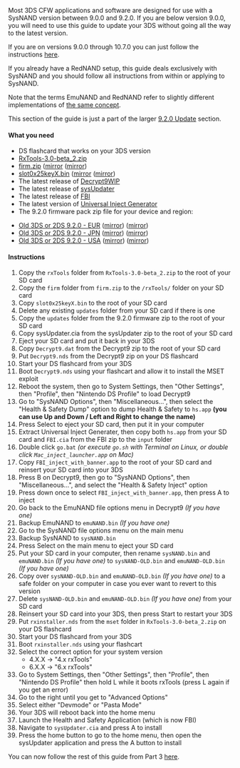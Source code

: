 Most 3DS CFW applications and software are designed for use with a SysNAND version between 9.0.0 and 9.2.0. If you are below version 9.0.0, you will need to use this guide to update your 3DS without going all the way to the latest version.    

If you are on versions 9.0.0 through 10.7.0 you can just follow the instructions [here](https://github.com/Plailect/Guide/wiki/Get-Started).

If you already have a RedNAND setup, this guide deals exclusively with SysNAND and you should follow all instructions from within or applying to SysNAND.

Note that the terms EmuNAND and RedNAND refer to slightly different implementations of [the same concept](http://3dbrew.org/wiki/NAND_Redirection).

This section of the guide is just a part of the larger [9.2.0 Update](https://github.com/Plailect/Guide/wiki/9.2.0-Update) section.

#### What you need

* DS flashcard that works on your 3DS version
* [RxTools-3.0-beta_2.zip](https://github.com/roxas75/rxTools/releases/download/3.0-beta_2/RxTools-3.0-beta_2.zip)
* <a href="magnet:?xt=urn:btih:72ce38503ce6b6655094d04f86e503f69ece32c2&dn=firm.zip">firm.zip</a> ([mirror](https://mega.nz/#!0tsBlDRa!h-Q1fODAUVWPlptA0hCh_C7fC6KI5KyuPbN2jPDxBU4) ([mirror](https://drive.google.com/open?id=0BzPfvjeuhqoDajMtZ1BxbjFCVEk))
* <a href="magnet:?xt=urn:btih:a14c64120eb1e5f682a1e8c340ae6dc94a88a77e&dn=slot0x25KeyX.bin">slot0x25keyX.bin</a> ([mirror](https://mega.nz/#!BoFyzbzT!95N9tJXAi8BfPUzlbwuZC8r8S6Sq6oy-UfuAZz3LhHo) ([mirror](https://drive.google.com/file/d/0BzPfvjeuhqoDZ1VNUHpQd2owUlE/view?usp=sharing))
* The latest release of [Decrypt9WIP](https://github.com/d0k3/Decrypt9WIP/releases/)
* The latest release of [sysUpdater](https://github.com/profi200/sysUpdater/releases/)
* The latest release of [FBI](https://github.com/Steveice10/FBI/releases/)
* The latest version of [Universal Inject Generator](https://github.com/d0k3/Universal-Inject-Generator/archive/master.zip)
* The 9.2.0 firmware pack zip file for your device and region:
 +    <a href="magnet:?xt=urn:btih:844006eb64474c115bd5b847f6c59d333be3397a&dn=9.2.0-20E%28Full%29.zip">Old 3DS or 2DS 9.2.0 - EUR</a> ([mirror](https://mega.nz/#!xh0wCRYQ!AaxVlej5jG4YPthojiI403alEtYfrkqq4FfdTy10EcU)) ([mirror](https://drive.google.com/file/d/0BzPfvjeuhqoDT0oxaGxPSmJ5Rlk/view?usp=sharing))    
 +    <a href="magnet:?xt=urn:btih:bb27a53a524276b6527d3b139395b2afc7affe1a&dn=9.2.0-20J%28Full%29.zip">Old 3DS or 2DS 9.2.0 - JPN</a> ([mirror](https://mega.nz/#!dxMUgTDL!sWvpVP4yWL_H66sOMG9VCJh3xMGG0_GgaX22gTpRE24)) ([mirror](https://drive.google.com/file/d/0BzPfvjeuhqoDNnNrXzh4UlFPNzQ/view?usp=sharing))    
 +    <a href="magnet:?xt=urn:btih:940d6479a3972a99daeb85c499f0d6e4e24a2c8b&dn=9.2.0-20U%28Full%29.zip">Old 3DS or 2DS 9.2.0 - USA</a> ([mirror](https://mega.nz/#!VsMTFDIR!-TfpWoCcCNEky-EfWHFDb1Cf6Ob0VJL0oF01J2YD2Cs)) ([mirror](https://drive.google.com/file/d/0BzPfvjeuhqoDRVY4YWVsMjVqTkU/view?usp=sharing))


#### Instructions

1. Copy the `rxTools` folder from `RxTools-3.0-beta_2.zip` to the root of your SD card
2. Copy the `firm` folder from `firm.zip` to the `/rxTools/` folder on your SD card
2. Copy `slot0x25keyX.bin` to the root of your SD card
3. Delete any existing `updates` folder from your SD card if there is one
4. Copy the `updates` folder from the 9.2.0 firmware zip to the root of your SD card
5. Copy sysUpdater.cia from the sysUpdater zip to the root of your SD card
6. Eject your SD card and put it back in your 3DS
8. Copy `Decrypt9.dat` from the Decrypt9 zip to the root of your SD card
8. Put `Decrypt9.nds` from the Decrypt9 zip on your DS flashcard
9. Start your DS flashcard from your 3DS
10. Boot `Decrypt9.nds` using your flashcart and allow it to install the MSET exploit
11. Reboot the system, then go to System Settings, then "Other Settings", then "Profile", then "Nintendo DS Profile" to load Decrypt9
10. Go to "SysNAND Options", then "Miscellaneous...", then select the "Health & Safety Dump" option to dump Health & Safety to `hs.app` **(you can use Up and Down / Left and Right to change the name)**
12. Press Select to eject your SD card, then put it in your computer
13. Extract Universal Inject Generater, then copy both `hs.app` from your SD card and `FBI.cia` from the FBI zip to the `input` folder
14. Double click `go.bat` *(or  execute `go.sh` with Terminal on Linux, or double click `Mac_inject_launcher.app` on Mac)*
15. Copy `FBI_inject_with_banner.app` to the root of your SD card and reinsert your SD card into your 3DS
16. Press B on Decrypt9, then go to "SysNAND Options", then "Miscellaneous...", and select the "Health & Safety Inject" option
17. Press down once to select `FBI_inject_with_banner.app`, then press A to inject
18. Go back to the EmuNAND file options menu in Decrypt9 *(If you have one)*
19. Backup EmuNAND to `emuNAND.bin` *(If you have one)*
19. Go to the SysNAND file options menu on the main menu
29. Backup SysNAND to `sysNAND.bin`
7. Press Select on the main menu to eject your SD card
8. Put your SD card in your computer, then rename `sysNAND.bin` and `emuNAND.bin` *(If you have one)* to `sysNAND-OLD.bin` and `emuNAND-OLD.bin` *(If you have one)*
9. Copy over `sysNAND-OLD.bin` and `emuNAND-OLD.bin` *(If you have one)* to a safe folder on your computer in case you ever want to revert to this version
10. Delete `sysNAND-OLD.bin` and `emuNAND-OLD.bin` *(If you have one)* from your SD card
18. Reinsert your SD card into your 3DS, then press Start to restart your 3DS
7. Put `rxinstaller.nds` from the `mset` folder in `RxTools-3.0-beta_2.zip` on your DS flashcard
9. Start your DS flashcard from your 3DS
10. Boot `rxinstaller.nds` using your flashcart
10. Select the correct option for your system version
    + 4.X.X -> "4.x rxTools"
    + 6.X.X -> "6.x rxTools"
11. Go to System Settings, then "Other Settings", then "Profile", then "Nintendo DS Profile" then hold L while it boots rxTools (press L again if you get an error)
12. Go to the right until you get to "Advanced Options"
13. Select either "Devmode" or "Pasta Mode"
14. Your 3DS will reboot back into the home menu
25. Launch the Health and Safety Application (which is now FBI)
26. Navigate to `sysUpdater.cia` and press A to install
28. Press the home button to go to the home menu, then open the sysUpdater application and press the A button to install

You can now follow the rest of this guide from Part 3 [here](https://github.com/Plailect/Guide/wiki/Part-3-(RedNAND)).

